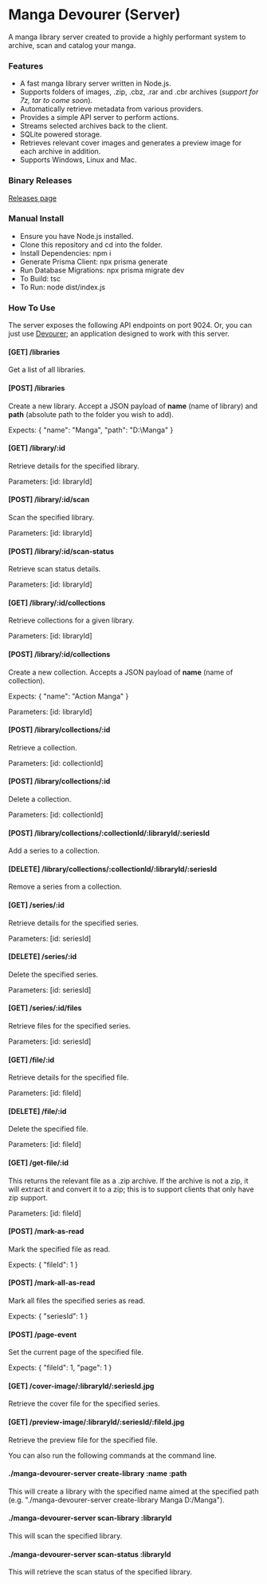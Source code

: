 # Manga Devourer (Server)

A manga library server created to provide a highly performant system to archive, scan and catalog your manga.

### Features

- A fast manga library server written in Node.js.
- Supports folders of images, .zip, .cbz, .rar and .cbr archives (_support for 7z, tar to come soon_).
- Automatically retrieve metadata from various providers.
- Provides a simple API server to perform actions.
- Streams selected archives back to the client.
- SQLite powered storage.
- Retrieves relevant cover images and generates a preview image for each archive in addition.
- Supports Windows, Linux and Mac.

### Binary Releases

[Releases page](https://github.com/ethereal-squirrel/manga-devourer-server/releases)

### Manual Install

- Ensure you have Node.js installed.
- Clone this repository and cd into the folder.
- Install Dependencies: npm i
- Generate Prisma Client: npx prisma generate
- Run Database Migrations: npx prisma migrate dev
- To Build: tsc
- To Run: node dist/index.js

### How To Use

The server exposes the following API endpoints on port 9024. Or, you can just use [Devourer](https://devourer.app); an application designed to work with this server.

#### [GET] /libraries

Get a list of all libraries.

#### [POST] /libraries

Create a new library. Accept a JSON payload of **name** (name of library) and **path** (absolute path to the folder you wish to add).

Expects: { "name": "Manga", "path": "D:\\Manga" }

#### [GET] /library/:id

Retrieve details for the specified library.

Parameters: [id: libraryId]

#### [POST] /library/:id/scan

Scan the specified library.

Parameters: [id: libraryId]

#### [POST] /library/:id/scan-status

Retrieve scan status details.

Parameters: [id: libraryId]

#### [GET] /library/:id/collections

Retrieve collections for a given library.

Parameters: [id: libraryId]

#### [POST] /library/:id/collections

Create a new collection. Accepts a JSON payload of **name** (name of collection).

Expects: { "name": "Action Manga" }

Parameters: [id: libraryId]

#### [POST] /library/collections/:id

Retrieve a collection.

Parameters: [id: collectionId]

#### [POST] /library/collections/:id

Delete a collection.

Parameters: [id: collectionId]

#### [POST] /library/collections/:collectionId/:libraryId/:seriesId

Add a series to a collection.

#### [DELETE] /library/collections/:collectionId/:libraryId/:seriesId

Remove a series from a collection.

#### [GET] /series/:id

Retrieve details for the specified series.

Parameters: [id: seriesId]

#### [DELETE] /series/:id

Delete the specified series.

Parameters: [id: seriesId]

#### [GET] /series/:id/files

Retrieve files for the specified series.

Parameters: [id: seriesId]

#### [GET] /file/:id

Retrieve details for the specified file.

Parameters: [id: fileId]

#### [DELETE] /file/:id

Delete the specified file.

Parameters: [id: fileId]

#### [GET] /get-file/:id

This returns the relevant file as a .zip archive. If the archive is not a zip, it will extract it and convert it to a zip; this is to support clients that only have zip support.

Parameters: [id: fileId]

#### [POST] /mark-as-read

Mark the specified file as read.

Expects: { "fileId": 1 }

#### [POST] /mark-all-as-read

Mark all files the specified series as read.

Expects: { "seriesId": 1 }

#### [POST] /page-event

Set the current page of the specified file.

Expects: { "fileId": 1, "page": 1 }

#### [GET] /cover-image/:libraryId/:seriesId.jpg

Retrieve the cover file for the specified series.

#### [GET] /preview-image/:libraryId/:seriesId/:fileId.jpg

Retrieve the preview file for the specified file.

You can also run the following commands at the command line.

#### ./manga-devourer-server create-library :name :path

This will create a library with the specified name aimed at the specified path (e.g. "./manga-devourer-server create-library Manga D:/Manga").

#### ./manga-devourer-server scan-library :libraryId

This will scan the specified library.

#### ./manga-devourer-server scan-status :libraryId

This will retrieve the scan status of the specified library.
